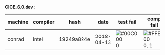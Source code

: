 **CICE_6.0.dev** :

| machine | compiler | hash | date | test fail | comp fail | total |
| ------ | ------ | ------ | ------  | ------ | ------ | ------ |
| conrad | intel | 19249a824e | 2018-04-13 | ![#00C000](https://placehold.it/15/00C000/000000?text=+) 0 | ![#FFE600](https://placehold.it/15/FFE600/000000?text=+) 0, 1 | [9](19249a824e.conrad.intel.180413.213210) |

